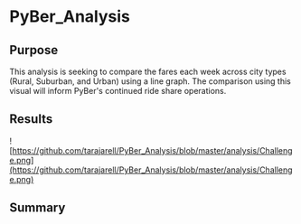 # PyBer_Analysis

## Purpose
This analysis is seeking to compare the fares each week across city types (Rural, Suburban, and Urban) using a line graph. The comparison using this visual will inform PyBer's continued ride share operations.

## Results
![https://github.com/tarajarell/PyBer_Analysis/blob/master/analysis/Challenge.png](https://github.com/tarajarell/PyBer_Analysis/blob/master/analysis/Challenge.png)

## Summary
